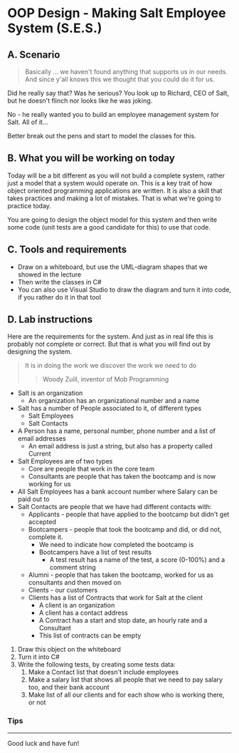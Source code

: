 # OOP Design - Making Salt Employee System (S.E.S.)

## A. Scenario

> Basically ... we haven't found anything that supports us in our needs. And since y'all knows this we thought that you could do it for us.

Did he really say that? Was he serious? You look up to Richard, CEO of Salt, but he doesn't flinch nor looks like he was joking.

No - he really wanted you to build an employee management system for Salt. All of it...

Better break out the pens and start to model the classes for this.

## B. What you will be working on today

Today will be a bit different as you will not build a complete system, rather just a model that a system would operate on.
This is a key trait of how object oriented programming applications are written. It is also a skill that takes practices and making a lot of mistakes. That is what we're going to practice today.

You are going to design the object model for this system and then write some code (unit tests are a good candidate for this) to use that code.

## C. Tools and requirements

- Draw on a whiteboard, but use the UML-diagram shapes that we showed in the lecture
- Then write the classes in C#
- You can also use Visual Studio to draw the diagram and turn it into code, if you rather do it in that tool

## D. Lab instructions

Here are the requirements for the system. And just as in real life this is probably not complete or correct. But that is what you will find out by designing the system.

> It is in doing the work we discover the work we need to do
>
> > Woody Zuill, inventor of Mob Programming

- Salt is an organization
  - An organization has an organizational number and a name
- Salt has a number of People associated to it, of different types
  - Salt Employees
  - Salt Contacts
- A Person has a name, personal number, phone number and a list of email addresses
  - An email address is just a string, but also has a property called Current
- Salt Employees are of two types
  - Core are people that work in the core team
  - Consultants are people that has taken the bootcamp and is now working for us
- All Salt Employees has a bank account number where Salary can be paid out to
- Salt Contacts are people that we have had different contacts with:
  - Applicants - people that have applied to the bootcamp but didn't get accepted
  - Bootcampers - people that took the bootcamp and did, or did not, complete it.
    - We need to indicate how completed the bootcamp is
    - Bootcampers have a list of test results
      - A test result has a name of the test, a score (0-100%) and a comment string
  - Alumni - people that has taken the bootcamp, worked for us as consultants and then moved on
  - Clients - our customers
  - Clients has a list of Contracts that work for Salt at the client
    - A client is an organization
    - A client has a contact address
    - A Contract has a start and stop date, an hourly rate and a Consultant
    - This list of contracts can be empty

1. Draw this object on the whiteboard
1. Turn it into C#
1. Write the following tests, by creating some tests data:
   1. Make a Contact list that doesn't include employees
   1. Make a salary list that shows all people that we need to pay salary too, and their bank account
   1. Make list of all our clients and for each show who is working there, or not

### Tips

---

Good luck and have fun!
